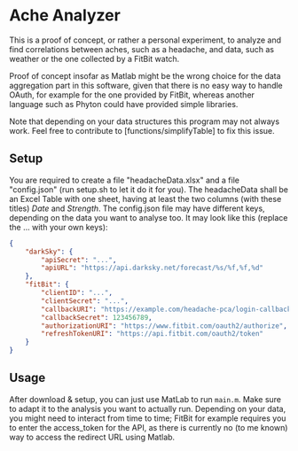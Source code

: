 # Ache Analyzer 

This is a proof of concept, or rather a personal experiment, 
to analyze and find correlations between aches, such as a headache, and
data, such as weather or the one collected by a FitBit watch.

Proof of concept insofar as Matlab might be the wrong choice for the data 
aggregation part in this software, given that there is no easy way to handle OAuth, 
for example for the one provided by FitBit, 
whereas another language such as Phyton could have provided simple libraries. 

Note that depending on your data structures this program may not always work. 
Feel free to contribute to [functions/simplifyTable] to fix this issue.

## Setup

You are required to create a file "headacheData.xlsx" and a file "config.json" 
(run setup.sh to let it do it for you).
The headacheData shall be an Excel Table with one sheet, having at least the 
two columns (with these titles) *Date* and *Strength*.
The config.json file may have different keys, depending on the data you want to analyse too.
It may look like this (replace the ... with your own keys):

```json
{
    "darkSky": {
        "apiSecret": "...",
        "apiURL": "https://api.darksky.net/forecast/%s/%f,%f,%d"
    },
    "fitBit": {
        "clientID": "...",
        "clientSecret": "...",
        "callbackURI": "https://example.com/headache-pca/login-callback",
        "callbackSecret": 123456789,
        "authorizationURI": "https://www.fitbit.com/oauth2/authorize",
        "refreshTokenURI": "https://api.fitbit.com/oauth2/token"
    }
}
```

## Usage

After download & setup, you can just use MatLab to run `main.m`.
Make sure to adapt it to the analysis you want to actually run. 
Depending on your data, you might need to interact from time to time; 
FitBit for example requires you to enter the access_token for the API, 
as there is currently no (to me known) way to access the redirect URL using Matlab.